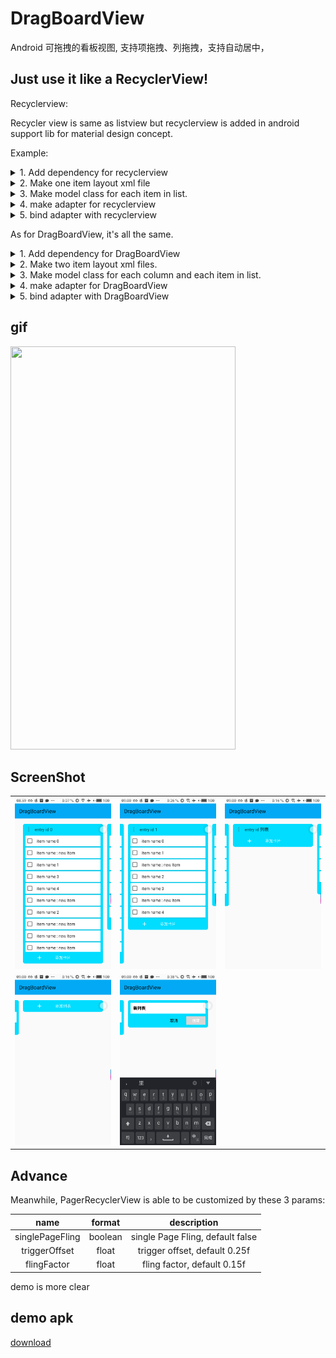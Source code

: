 # DragBoardView

Android 可拖拽的看板视图, 支持项拖拽、列拖拽，支持自动居中，

## Just use it like a RecyclerView!

Recyclerview:

Recycler view is same as listview but recyclerview is added in android support lib for material design concept.

Example:

<details>
  <summary>1. Add dependency for recyclerview</summary>

```
compile 'com.android.support:recyclerview-v7:23.1.0'
```

Add recyclerview in main layout file

```xml
<?xml version="1.0" encoding="utf-8"?>
<LinearLayout
    xmlns:android="http://schemas.android.com/apk/res/android"
    xmlns:app="http://schemas.android.com/apk/res-auto"
    android:orientation="vertical"
    android:layout_width="match_parent"
    android:layout_height="match_parent"
    >
    <android.support.v7.widget.RecyclerView
        android:id="@+id/item_list"
        android:layout_width="match_parent"
        android:layout_height="match_parent"
        android:scrollbars="vertical"
        />
</LinearLayout>
```
</details>

<details>
  <summary>2. Make one item layout xml file</summary>

```xml
<LinearLayout xmlns:android="http://schemas.android.com/apk/res/android"
android:orientation="horizontal"
android:layout_width="match_parent"
android:layout_height="wrap_content">

    <TextView
        android:id="@+id/txtChords"
        android:layout_height="wrap_content"
        android:layout_width="wrap_content"
        android:layout_gravity="center_horizontal"
        />
    <TextView
        android:layout_height="wrap_content"
        android:layout_width="wrap_content"
        android:id="@+id/txtLyrics"/>

</LinearLayout>
```
</details>

<details>
  <summary>3. Make model class for each item in list.</summary>

 it can be any custom class.

```java
public class Item {

    private String name;

    public Item(String n) {
        name = n;
    }
    public String getName() {
        return name;
    }

    public void setName(String name) {
        this.name = name;
    }
}
```
</details>

<details>
  <summary>4. make adapter for recyclerview</summary>

```java
import android.support.v7.widget.RecyclerView;
import android.util.Log;
import android.view.LayoutInflater;
import android.view.View;
import android.view.ViewGroup;
import android.widget.TextView;
import com.codexpedia.list.viewholder.R;
import java.util.ArrayList;

public class ItemArrayAdapter extends RecyclerView.Adapter<ItemArrayAdapter.ViewHolder> {

    //All methods in this adapter are required for a bare minimum recyclerview adapter
    private int listItemLayout;
    private ArrayList<Item> itemList;
    // Constructor of the class
    public ItemArrayAdapter(int layoutId, ArrayList<Item> itemList) {
        listItemLayout = layoutId;
        this.itemList = itemList;
    }

    // get the size of the list
    @Override
    public int getItemCount() {
        return itemList == null ? 0 : itemList.size();
    }


    // specify the row layout file and click for each row
    @Override
    public ViewHolder onCreateViewHolder(ViewGroup parent, int viewType) {
        View view = LayoutInflater.from(parent.getContext()).inflate(listItemLayout, parent, false);
        ViewHolder myViewHolder = new ViewHolder(view);
        return myViewHolder;
    }

    // load data in each row element
    @Override
    public void onBindViewHolder(final ViewHolder holder, final int listPosition) {
        TextView item = holder.item;
        item.setText(itemList.get(listPosition).getName());
    }

    // Static inner class to initialize the views of rows
    static class ViewHolder extends RecyclerView.ViewHolder implements View.OnClickListener {
        public TextView item;
        public ViewHolder(View itemView) {
            super(itemView);
            itemView.setOnClickListener(this);
            item = (TextView) itemView.findViewById(R.id.txtChords);
        }
        @Override
        public void onClick(View view) {
            Log.d("onclick", "onClick " + getLayoutPosition() + " " + item.getText());
        }
    }
```
</details>


<details>
  <summary>5. bind adapter with recyclerview</summary>

```java
import android.os.Bundle;
import android.support.v7.app.AppCompatActivity;
import android.support.v7.widget.DefaultItemAnimator;
import android.support.v7.widget.LinearLayoutManager;
import android.support.v7.widget.RecyclerView;

import com.codexpedia.list.viewholder.R;

import java.util.ArrayList;

public class MainActivity extends AppCompatActivity {

    RecyclerView recyclerView;

    @Override
    protected void onCreate(Bundle savedInstanceState) {
        super.onCreate(savedInstanceState);
        setContentView(R.layout.activity_main);

        // Initializing list view with the custom adapter
        ArrayList <Item> itemList = new ArrayList<Item>();

        ItemArrayAdapter itemArrayAdapter = new ItemArrayAdapter(R.layout.list_item, itemList);
        recyclerView = (RecyclerView) findViewById(R.id.item_list);
        recyclerView.setLayoutManager(new LinearLayoutManager(this));
        recyclerView.setItemAnimator(new DefaultItemAnimator());
        recyclerView.setAdapter(itemArrayAdapter);

        // Populating list items
        for(int i=0; i<100; i++) {
            itemList.add(new Item("Item " + i));
        }

    }

}
```

</details>

As for DragBoardView, it's all the same.

<details>
  <summary>1. Add dependency for DragBoardView</summary>

Add it in your `root` `build.gradle` at the end of repositories:
```gradle
allprojects {
    repositories {
        ...
        maven { url 'https://jitpack.io' }
    }
}
```
Add the dependency
```gradle
dependencies {
    compile 'com.github.LinXueyuanStdio:DragBoardView:v1.0.0'
}
```

</details>

<details>
  <summary>2. Make two item layout xml files.</summary>

One for each column item. it should contains a `RecyclerView`

```xml
<?xml version="1.0" encoding="utf-8"?>
<RelativeLayout
    xmlns:android="http://schemas.android.com/apk/res/android"
    android:id="@+id/col_content_container"
    android:layout_width="match_parent"
    android:layout_height="match_parent">

        <android.support.v7.widget.RecyclerView
            android:id="@+id/rv"
            android:layout_width="match_parent"
            android:layout_height="match_parent"/>

</RelativeLayout>
```

One for the item in each column.

```xml
<TextView
    android:id="@+id/item_title"
    android:layout_width="match_parent"
    android:layout_height="match_parent"
    android:text="item"/>
```

</details>

<details>
  <summary>3. Make model class for each column and each item in list.</summary>

for each column, it should implement `DragColumn` interface.

```java
public class Entry implements DragColumn {
    private final String name;
    private int columnIndex;
    private final List<DragItem> itemList;

    public Entry(String name, int columnIndex, List<DragItem> items) {
        this.name = name;
        this.columnIndex = columnIndex;
        this.itemList = items;
    }

    public String getName() {
        return name;
    }

    public List<DragItem> getItemList() {
        return itemList;
    }

    @Override
    public int getColumnIndex() {
        return columnIndex;
    }

    @Override
    public void setColumnIndex(int columnIndexInHorizontalRecycleView) {
        //save to database here
    }
}

```

for each item in the column, it should implement `DragItem` interface.

```java
public class Item implements DragItem {
    private final String itemName;
    private int colIndex;
    private int itemIndex

    public Item(String itemName, int colIndex, int itemIndex) {
        this.itemName = itemName;
        this.colIndex = colIndex;
        this.itemIndex = itemIndex;
    }

    public String getItemName() {
        return itemName;
    }

    @Override
    public int getColumnIndex() {
        return colIndex;
    }

    @Override
    public int getItemIndex() {
        return itemIndex;
    }

    @Override
    public void setColumnIndex(int columnIndexInHorizontalRecycleView) {
        //save to database here
    }

    @Override
    public void setItemIndex(int itemIndexInVerticalRecycleView) {
        //save to database here
    }
}
```

</details>

<details>
  <summary>4. make adapter for DragBoardView</summary>

```java
public class ColumnAdapter extends HorizontalAdapter<ColumnAdapter.ViewHolder>
public class ItemAdapter extends VerticalAdapter<ItemAdapter.ViewHolder>
```
</details>


<details>
  <summary>5. bind adapter with DragBoardView</summary>

```java
public class MainActivity extends AppCompatActivity {

    DragBoardView dragBoardView;
    List<DragColumn> mData = new ArrayList<>();

    @Override
    protected void onCreate(Bundle savedInstanceState) {
        super.onCreate(savedInstanceState);
        setContentView(R.layout.activity_main);

        dragBoardView = findViewById(R.id.layout_main);
        mAdapter = new ColumnAdapter(this);
        mAdapter.setData(mData);
        dragBoardView.setHorizontalAdapter(mAdapter);
    }

}
```

</details>

## gif

<img src="art/device-2018-04-04-085351.gif" width="360" height="645"/>

## ScreenShot

|  |  |  |
|:---:|:---:|:---:|
|![截图1](/art/device-2018-04-04-085942.png)|![截图2](/art/device-2018-04-04-090017.png)|![截图3](/art/device-2018-04-04-090030.png)|
|![截图4](/art/device-2018-04-04-090047.png)|![截图5](/art/device-2018-04-04-090115.png)|

## Advance

Meanwhile, PagerRecyclerView is able to be customized by these 3 params:

|name|format|description|
|:---:|:---:|:---:|
| singlePageFling | boolean | single Page Fling, default false |
| triggerOffset | float | trigger offset, default 0.25f |
| flingFactor | float | fling factor, default 0.15f |

demo is more clear

## demo apk
[download](art/app-debug.apk)
